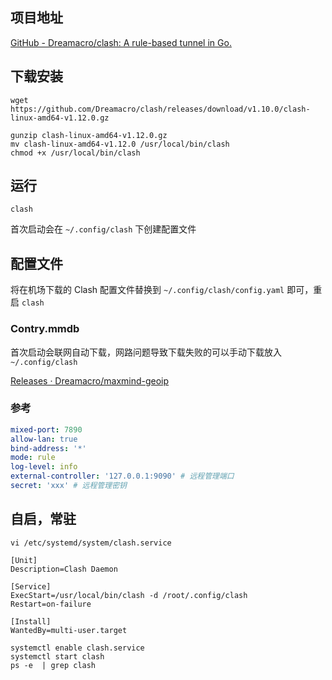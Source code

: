
## 项目地址

[GitHub - Dreamacro/clash: A rule-based tunnel in Go.](https://github.com/Dreamacro/clash)

## 下载安装

```shell
wget https://github.com/Dreamacro/clash/releases/download/v1.10.0/clash-linux-amd64-v1.12.0.gz

gunzip clash-linux-amd64-v1.12.0.gz
mv clash-linux-amd64-v1.12.0 /usr/local/bin/clash
chmod +x /usr/local/bin/clash
```

## 运行

```shell
clash
```

首次启动会在 `~/.config/clash` 下创建配置文件

## 配置文件

将在机场下载的 Clash 配置文件替换到 `~/.config/clash/config.yaml` 即可，重启 `clash`

### Contry.mmdb

首次启动会联网自动下载，网路问题导致下载失败的可以手动下载放入 `~/.config/clash`

[Releases · Dreamacro/maxmind-geoip](https://github.com/Dreamacro/maxmind-geoip/releases)

### 参考

```yaml
mixed-port: 7890
allow-lan: true
bind-address: '*'
mode: rule
log-level: info
external-controller: '127.0.0.1:9090' # 远程管理端口
secret: 'xxx' # 远程管理密钥
```

## 自启，常驻

```shell
vi /etc/systemd/system/clash.service
```

```
[Unit]
Description=Clash Daemon

[Service]
ExecStart=/usr/local/bin/clash -d /root/.config/clash
Restart=on-failure

[Install]
WantedBy=multi-user.target
```

```shell
systemctl enable clash.service
systemctl start clash
ps -e  | grep clash
```